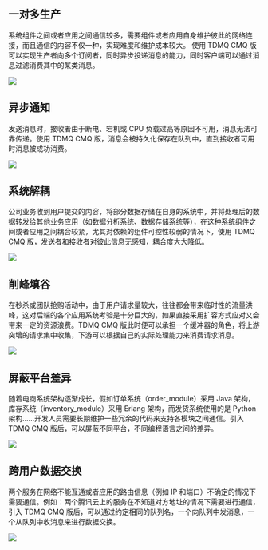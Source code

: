 ## 一对多生产

系统组件之间或者应用之间通信较多，需要组件或者应用自身维护彼此的网络连接，而且通信的内容不仅一种，实现难度和维护成本较大。 使用 TDMQ CMQ 版可以实现生产者向多个订阅者，同时异步投递消息的能力，同时客户端可以通过消息过滤消费其中的某类消息。

![](https://main.qcloudimg.com/raw/768ae305eaee916b37a458f0618c54f9.svg)



## 异步通知

发送消息时，接收者由于断电、宕机或 CPU 负载过高等原因不可用，消息无法可靠传递。使用 TDMQ CMQ 版，消息会被持久化保存在队列中，直到接收者可用时消息被成功消费。

![](https://main.qcloudimg.com/raw/000923c8cf36ac9224f0a9b5b7b07e9b.svg)




## 系统解耦

公司业务收到用户提交的内容，将部分数据存储在自身的系统中，并将处理后的数据转发给其他业务应用（如数据分析系统、数据存储系统等），在这种系统组件之间或者应用之间耦合较紧，尤其对依赖的组件可控性较弱的情况下，使用 TDMQ CMQ 版，发送者和接收者对彼此信息无感知，耦合度大大降低。

![](https://main.qcloudimg.com/raw/d1549d9fb9f9688a0b0e51bc439be85e.svg)

## 削峰填谷

在秒杀或团队抢购活动中，由于用户请求量较大，往往都会带来临时性的流量洪峰，这对后端的各个应用系统考验是十分巨大的，如果直接采用扩容方式应对又会带来一定的资源浪费。TDMQ CMQ 版此时便可以承担一个缓冲器的角色，将上游突增的请求集中收集，下游可以根据自己的实际处理能力来消费请求消息。

![](https://main.qcloudimg.com/raw/6d4ecc8fd681d4c5354f41b4db9ae8df.svg)

## 屏蔽平台差异

随着电商系统架构逐渐成长，假如订单系统（order_module）采用 Java 架构，库存系统（inventory_module）采用 Erlang 架构，而发货系统使用的是 Python 架构......开发人员需要长期维护一些冗余的代码来支持各模块之间通信。引入 TDMQ CMQ 版后，可以屏蔽不同平台，不同编程语言之间的差异。

![](https://main.qcloudimg.com/raw/7d83c6392d352a64ca0a3a91b7e49bd4.svg)


## 跨用户数据交换

两个服务在网络不能互通或者应用的路由信息（例如 IP 和端口）不确定的情况下需要通信。例如：两个腾讯云上的服务在不知道对方地址的情况下需要进行通信，引入 TDMQ CMQ 版后，可以通过约定相同的队列名，一个向队列中发消息，一个从队列中收消息来进行数据交换。

![](https://main.qcloudimg.com/raw/effa13d288155a02222860748bd41dc1.svg)

